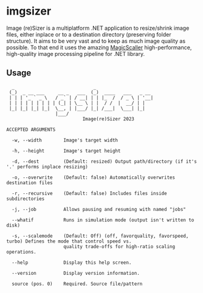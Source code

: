 # imgsizer
Image (re)Sizer is a multiplatform .NET application to resize/shrink image files, either inplace or to a destination directory (preserving folder structure). It aims to be very vast and to keep as much image quality as possible. To that end it uses the amazing [MagicScaller](https://github.com/saucecontrol/PhotoSauce) high-performance, high-quality image processing pipeline for .NET library.

## Usage

```
  _                             _
 (_)  _ __ ___     __ _   ___  (_)  ____   ___   _ __
 | | | '_ ` _ \   / _` | / __| | | |_  /  / _ \ | '__|
 | | | | | | | | | (_| | \__ \ | |  / /  |  __/ | |
 |_| |_| |_| |_|  \__, | |___/ |_| /___|  \___| |_|
                  |___/
                            Image(re)Sizer 2023

ACCEPTED ARGUMENTS

  -w, --width        Image's target width

  -h, --height       Image's target height

  -d, --dest         (Default: resized) Output path/directory (if it's '.' performs inplace resizing)

  -o, --overwrite    (Default: false) Automatically overwrites destination files

  -r, --recursive    (Default: false) Includes files inside subdirectories

  -j, --job          Allows pausing and resuming with named "jobs"

  --whatif           Runs in simulation mode (output isn't written to disk)

  -s, --scalemode    (Default: Off) (off, favorquality, favorspeed, turbo) Defines the mode that control speed vs.
                     quality trade-offs for high-ratio scaling operations.

  --help             Display this help screen.

  --version          Display version information.

  source (pos. 0)    Required. Source file/pattern

```

